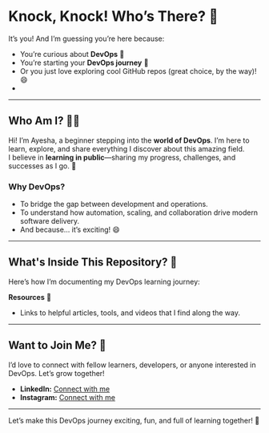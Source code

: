 # Knock, Knock! Who’s There? 👀 

It’s you! And I’m guessing you’re here because:  
- You’re curious about **DevOps** 🤔  
- You’re starting your **DevOps journey** 🚀  
- Or you just love exploring cool GitHub repos (great choice, by the way)! 😄
- 
---

## Who Am I? 👩‍💻  
Hi! I’m Ayesha, a beginner stepping into the **world of DevOps**. I’m here to learn, explore, and share everything I discover about this amazing field.  
I believe in **learning in public**—sharing my progress, challenges, and successes as I go. 🌱  

### Why DevOps?  
- To bridge the gap between development and operations.  
- To understand how automation, scaling, and collaboration drive modern software delivery.  
- And because… it’s exciting! 😄

---

## What's Inside This Repository? 📂  
Here’s how I’m documenting my DevOps learning journey:   

**Resources** 🔗  
   - Links to helpful articles, tools, and videos that I find along the way.  

---

## Want to Join Me? 🤝  
I’d love to connect with fellow learners, developers, or anyone interested in DevOps. Let’s grow together!  

- **LinkedIn:** [Connect with me](https://linkedin.com/in/yourprofile)  
- **Instagram:** [Connect with me](https://shorturl.at/XuKMc)  

---

Let’s make this DevOps journey exciting, fun, and full of learning together! 🚀  
